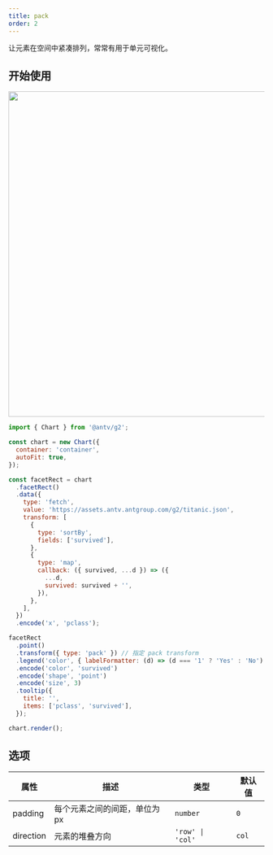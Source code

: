 ```yaml
---
title: pack
order: 2
---
```


让元素在空间中紧凑排列，常常有用于单元可视化。

## 开始使用

<img src="https://mdn.alipayobjects.com/huamei_qa8qxu/afts/img/A*jgf0Ro2YZTsAAAAAAAAAAAAADmJ7AQ/original" width=640 />

```js
import { Chart } from '@antv/g2';

const chart = new Chart({
  container: 'container',
  autoFit: true,
});

const facetRect = chart
  .facetRect()
  .data({
    type: 'fetch',
    value: 'https://assets.antv.antgroup.com/g2/titanic.json',
    transform: [
      {
        type: 'sortBy',
        fields: ['survived'],
      },
      {
        type: 'map',
        callback: ({ survived, ...d }) => ({
          ...d,
          survived: survived + '',
        }),
      },
    ],
  })
  .encode('x', 'pclass');

facetRect
  .point()
  .transform({ type: 'pack' }) // 指定 pack transform
  .legend('color', { labelFormatter: (d) => (d === '1' ? 'Yes' : 'No') })
  .encode('color', 'survived')
  .encode('shape', 'point')
  .encode('size', 3)
  .tooltip({
    title: '',
    items: ['pclass', 'survived'],
  });

chart.render();
```

## 选项

| 属性               | 描述                                           | 类型                 | 默认值                 |
|-------------------|------------------------------------------------|---------------------|-----------------------|
| padding           | 每个元素之间的间距，单位为px                           | `number`            | `0`                   |  
| direction         | 元素的堆叠方向                                    | `'row' \| 'col'`      | `col`         |
